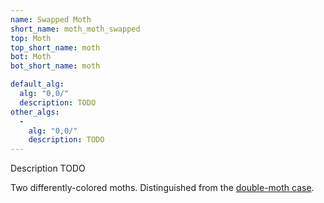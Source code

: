 ```yaml
---
name: Swapped Moth
short_name: moth_moth_swapped
top: Moth
top_short_name: moth
bot: Moth
bot_short_name: moth

default_alg:
  alg: "0,0/"
  description: TODO
other_algs:
  -
    alg: "0,0/"
    description: TODO
---
```


Description TODO

Two differently-colored moths.  Distinguished from the <a href="moth_moth.html">double-moth case</a>.

